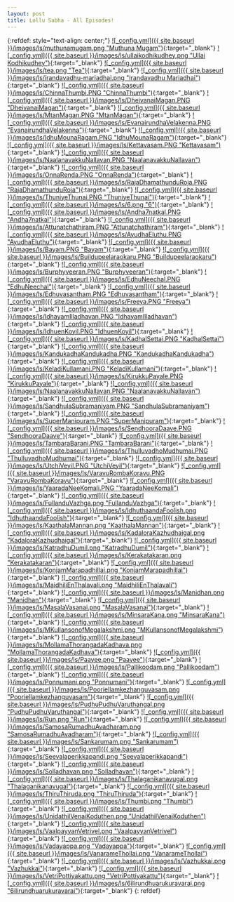```yaml
---
layout: post
title: Lollu Sabha - All Episodes!
---
```

<!-- ![_config.yml]({{ site.baseurl }}/images/ls/LS.png){: .center-image } -->


{:refdef: style="text-align: center;"}
[![_config.yml]({{ site.baseurl }}/images/ls/muthunamugam.png "Muthuna Mugam")](https://drive.google.com/file/d/1UpBISwmr2A-eSpV30a6kjXpWuEJqrKJq/view){:target="_blank"} [![_config.yml]({{ site.baseurl }}/images/ls/ullaikodhikudhey.png "Ullai Kodhikudhey")](https://drive.google.com/file/d/1NarU6SB2fJraiEXyyAUihiIxFzu0DhgQ/view){:target="_blank"} [![_config.yml]({{ site.baseurl }}/images/ls/tea.png "Tea")](https://drive.google.com/file/d/19q8pdT9DTCDYEhgv2qMFQcJ0639_8ufy/view){:target="_blank"} [![_config.yml]({{ site.baseurl }}/images/ls/irandavadhu-mariadhai.png "Irandavadhu Mariadhai")](
https://drive.google.com/file/d/1EqNBD0OXSmFlNJNaLsLusXeOJslUBnVC/view){:target="_blank"} [![_config.yml]({{ site.baseurl }}/images/ls/ChinnaThumbi.PNG "ChinnaThumbi")](https://drive.google.com/file/d/1UlLDoOtPBwXgP9o5d4fCZ0ch-7XSARkO/view){:target="_blank"} [![_config.yml]({{ site.baseurl }}/images/ls/DheivanaiMagan.PNG "DheivanaiMagan")](https://drive.google.com/file/d/1ThBwUsh5RjA2_1MXhh25XKgDtDAE3PHN/view){:target="_blank"} [![_config.yml]({{ site.baseurl }}/images/ls/MtanMagan.PNG "MtanMagan")](https://drive.google.com/file/d/1Apdrz_kpohyevGEidiRxFBZSDC2Q1e3U/view){:target="_blank"} [![_config.yml]({{ site.baseurl }}/images/ls/EvanairundhaVelakenna.PNG "EvanairundhaVelakenna")](https://drive.google.com/file/d/1o_19rnIr-IT-uggYbbbJLLwRcuky4BxK/view){:target="_blank"} [![_config.yml]({{ site.baseurl }}/images/ls/IdhuMounaRagam.PNG "IdhuMounaRagam")](https://drive.google.com/file/d/1g_9MF_nv2NPaS2A3fykpaOsii6q9_fpo/view){:target="_blank"} [![_config.yml]({{ site.baseurl }}/images/ls/Kettavasam.PNG "Kettavasam")](https://drive.google.com/file/d/1Bqa6vm2YGA76AvupSBjwGJ4tYsq6L9y-/view){:target="_blank"} [![_config.yml]({{ site.baseurl }}/images/ls/NaalanavakkuNallavan.PNG "NaalanavakkuNallavan")](https://drive.google.com/file/d/1-yvezR26Fo_qBeQIOKLtSDAulNeNMwSm/view){:target="_blank"} [![_config.yml]({{ site.baseurl }}/images/ls/OnnaRenda.PNG "OnnaRenda")](https://drive.google.com/file/d/13VdU5g4WubiM6xbEcuiZLjSf-RCuh1xg/view){:target="_blank"} [![_config.yml]({{ site.baseurl }}/images/ls/RajaDhamathunduRoja.PNG "RajaDhamathunduRoja")](https://drive.google.com/file/d/1W0OTQFWrMqx_SrLD-mK3Ee6r-7YqzXv1/view){:target="_blank"} [![_config.yml]({{ site.baseurl }}/images/ls/ThuniyeThunai.PNG "ThuniyeThunai")](https://drive.google.com/file/d/1sAalSGVvhkZNoLZ5D6AR3N3zNzocIs3N/view){:target="_blank"} [![_config.yml]({{ site.baseurl }}/images/ls/6.png "6")](https://drive.google.com/file/d/1Jg96PX2qeG9BkNYTHbMzSxUSwMCSx0S7/view){:target="_blank"} [![_config.yml]({{ site.baseurl }}/images/ls/Andha7natkal.PNG "Andha7natkal")](https://drive.google.com/file/d/1osh1eS2H0aep1oh85AvFfjO8WyA7Nsmo/view){:target="_blank"} [![_config.yml]({{ site.baseurl }}/images/ls/Attunatchathiram.PNG "Attunatchathiram")](https://drive.google.com/file/d/1tbWWRwbst-BeFOfhs0a-IMa9tGSGxky3/view){:target="_blank"} [![_config.yml]({{ site.baseurl }}/images/ls/AyudhaEluthu.PNG "AyudhaEluthu")](https://drive.google.com/file/d/1HOJAJT7kVn29L4r-A5oVU_R0tdzE3eaF/view){:target="_blank"} [![_config.yml]({{ site.baseurl }}/images/ls/Bayam.PNG "Bayam")](https://drive.google.com/file/d/1_RcfwSnBW9vKZRIGwiUW-uVxRWpmRvzZ/view){:target="_blank"} [![_config.yml]({{ site.baseurl }}/images/ls/Buildupeelaraokaru.PNG "Buildupeelaraokaru")](https://drive.google.com/file/d/1IEKxnUKeegioNFvkaMDvwKba_nBTkMi5/view){:target="_blank"} [![_config.yml]({{ site.baseurl }}/images/ls/Burphyveeran.PNG "Burphyveeran")](https://drive.google.com/file/d/1xUo7zSxUIlCR6-y66qphoEa21UAxcRvF/view){:target="_blank"} [![_config.yml]({{ site.baseurl }}/images/ls/EdhuNeechal.PNG "EdhuNeechal")](https://drive.google.com/file/d/1lJCjtiRTAu3iR8gNCE1aSmwcVVNgxGZU/view){:target="_blank"} [![_config.yml]({{ site.baseurl }}/images/ls/Edhuvasantham.PNG "Edhuvasantham")](https://drive.google.com/file/d/1JX6bXOpMVVKCMr07_3nnyaM0tHNZLy5c/view){:target="_blank"} [![_config.yml]({{ site.baseurl }}/images/ls/Freeya.PNG "Freeya")](https://drive.google.com/file/d/1FjwgCwTpKO6Vk_9FF1ZFZR8vL7-r7wTe/view){:target="_blank"} [![_config.yml]({{ site.baseurl }}/images/ls/IdhayamIlladhavan.PNG "IdhayamIlladhavan")](https://drive.google.com/file/d/1cK7FIq94U41hUd30jvjs8G92_aclJAH9/view){:target="_blank"} [![_config.yml]({{ site.baseurl }}/images/ls/IdhuenKoyil.PNG "IdhuenKoyil")](https://drive.google.com/file/d/1DQNJFwPHF10RmKhIHXHscbEhvCdoMx08/view){:target="_blank"} [![_config.yml]({{ site.baseurl }}/images/ls/KadhalSettai.PNG "KadhalSettai")](https://drive.google.com/file/d/1KvytWLVbfF3VwNLGJu5aHCRoNQXJw9gP/view){:target="_blank"} [![_config.yml]({{ site.baseurl }}/images/ls/KandukadhaKandukadha.PNG "KandukadhaKandukadha")](https://drive.google.com/file/d/1rr8GDZweMp3f4n0oXJDjZpN2P24CMmaB/view){:target="_blank"} [![_config.yml]({{ site.baseurl }}/images/ls/KeladiKullamani.PNG "KeladiKullamani")](https://drive.google.com/file/d/1brqcTfhnRE7vyXU2U6v2yX5bA4ZwvUgM/view){:target="_blank"} [![_config.yml]({{ site.baseurl }}/images/ls/KirukkuPayale.PNG "KirukkuPayale")](https://drive.google.com/file/d/13g30LwqEHYTF-hWwCUNAbzG2R3LV4Lgb/view){:target="_blank"} [![_config.yml]({{ site.baseurl }}/images/ls/NaalanavakkuNallavan.PNG "NaalanavakkuNallavan")](https://drive.google.com/file/d/18mS1PEtRliOSXrNC5TIjckZ8fc2423RN/view){:target="_blank"} [![_config.yml]({{ site.baseurl }}/images/ls/SandhulaSubramaniyam.PNG "SandhulaSubramaniyam")](https://drive.google.com/file/d/1mbtrEe_Jar364dI0siPzUyTC2j030Eei/view){:target="_blank"} [![_config.yml]({{ site.baseurl }}/images/ls/SuperManipuram.PNG "SuperManipuram")](https://drive.google.com/file/d/1m5geJEUw5cMcfjUZowquxBzeu6Z1HrRu/view){:target="_blank"} [![_config.yml]({{ site.baseurl }}/images/ls/SendhooraDaave.PNG "SendhooraDaave")](https://drive.google.com/file/d/1stlXZ3hsukvUagF4MeWZj15cWZgBiERW/view){:target="_blank"} [![_config.yml]({{ site.baseurl }}/images/ls/TambaraBarani.PNG "TambaraBarani")](https://drive.google.com/file/d/107IFmHyFRrJto-MDfWR-6XqO23xoDMWL/view){:target="_blank"} [![_config.yml]({{ site.baseurl }}/images/ls/ThulluvadhoMudhumai.PNG "ThulluvadhoMudhumai")](https://drive.google.com/file/d/1pLl54TmeIqN8ffp9QnCUINa14Dob3j1z/view){:target="_blank"} [![_config.yml]({{ site.baseurl }}/images/ls/UtchiVeyil.PNG "UtchiVeyil")](https://drive.google.com/file/d/1-cB6Zw7vNnDHKVqu7VepHLmSaXWw892B/view){:target="_blank"} [![_config.yml]({{ site.baseurl }}/images/ls/VaravuRombaKoravu.PNG "VaravuRombaKoravu")](https://drive.google.com/file/d/1rijWb-qsendkfbwE3goPIIn48-4cidll/view){:target="_blank"} [![_config.yml]({{ site.baseurl }}/images/ls/YaaradaNeeKomali.PNG "YaaradaNeeKomali")](https://drive.google.com/file/d/1tRi_J1kjQKeWmHaiJmsxjUxUyYGy3waF/view){:target="_blank"} [![_config.yml]({{ site.baseurl }}/images/ls/FullanduVazhga.png "FullanduVazhga")](https://drive.google.com/open?id=1V6m72hR5yi7OTG1596AIwaa3P0w4Rr1C){:target="_blank"} [![_config.yml]({{ site.baseurl }}/images/ls/IdhuthaandaFoolish.png "IdhuthaandaFoolish")](https://drive.google.com/open?id=1O0u6Nvc88a3W9ugbSYTNUkTxcf6h_0WY){:target="_blank"} [![_config.yml]({{ site.baseurl }}/images/ls/KaathalaMannan.png "KaathalaMannan")](https://drive.google.com/open?id=1dtJUZ7UQSV1ogIgA9TVBYG5oGtdkgtQt){:target="_blank"} [![_config.yml]({{ site.baseurl }}/images/ls/KadaloraKazhudhaigal.png "KadaloraKazhudhaigal")](https://drive.google.com/open?id=1D9K8EhqYtWT0N_eMmdHuyKWGYLpA9iop){:target="_blank"} [![_config.yml]({{ site.baseurl }}/images/ls/KatradhuDumil.png "KatradhuDumil")](https://drive.google.com/open?id=1qYzO25G9V7ss0MJrQVKQ2HwnQ3Rh95nr){:target="_blank"} [![_config.yml]({{ site.baseurl }}/images/ls/Kerakatakaran.png "Kerakatakaran")](https://drive.google.com/open?id=1IFxwllmlh8yzmM4OWqdMbeKiA1AaC7Na){:target="_blank"} [![_config.yml]({{ site.baseurl }}/images/ls/KonjamMarapadhillai.png "KonjamMarapadhillai")](https://drive.google.com/open?id=1q4gpcxLSA5l7ug6v1J5nP-sZ45PPgseL){:target="_blank"} [![_config.yml]({{ site.baseurl }}/images/ls/MaidhiliEnThalavali.png "MaidhiliEnThalavali")](https://drive.google.com/open?id=13fjxbyxdJFcx48gAmtIKfK4BiA70RJty){:target="_blank"} [![_config.yml]({{ site.baseurl }}/images/ls/Manidhan.png "Manidhan")](https://drive.google.com/open?id=1AUfpOa0XtzmG6v7wALhb1LAz5c7l_8oU){:target="_blank"} [![_config.yml]({{ site.baseurl }}/images/ls/MasalaVasanai.png "MasalaVasanai")](https://drive.google.com/open?id=1Tou2sJE8rwsNbkHfKpmw-H4twAF_0NFd){:target="_blank"} [![_config.yml]({{ site.baseurl }}/images/ls/MinsaraKana.png "MinsaraKana")](https://drive.google.com/open?id=1WiU18rFupt1IIsoq6a6ReYwtCLfhPR05){:target="_blank"} [![_config.yml]({{ site.baseurl }}/images/ls/MKullansonofMegalakshmi.png "MKullansonofMegalakshmi")](https://drive.google.com/open?id=1SeutwRC5tuOZepm0pqvt5s5mvMwriGhk){:target="_blank"} [![_config.yml]({{ site.baseurl }}/images/ls/MollamaThorangadaKadhava.png "MollamaThorangadaKadhava")](https://drive.google.com/open?id=1TxFN-4zQB6inR_N5o55dhJMuTRWn5ASj){:target="_blank"} [![_config.yml]({{ site.baseurl }}/images/ls/Paayee.png "Paayee")](https://drive.google.com/open?id=1WePgajrypOGQQqC9BK23cCUAd-tJ0IHW){:target="_blank"} [![_config.yml]({{ site.baseurl }}/images/ls/Pallikoodam.png "Pallikoodam")](https://drive.google.com/open?id=1PduMB_WUQMMdrrt7uw6T9aSGnbKyTTUt){:target="_blank"} [![_config.yml]({{ site.baseurl }}/images/ls/Ponnumani.png "Ponnumani")](https://drive.google.com/open?id=1oUoHoTcbMCkryefgJpfTHpcZFWusCrul){:target="_blank"} [![_config.yml]({{ site.baseurl }}/images/ls/Pooriellamkezhanguvasam.png "Pooriellamkezhanguvasam")](https://drive.google.com/open?id=10mpodWclfG-nUFnfGR1b9eeooqQ1vGyO){:target="_blank"} [![_config.yml]({{ site.baseurl }}/images/ls/PudhuPudhuVaruthangal.png "PudhuPudhuVaruthangal")](https://drive.google.com/open?id=1b8MyDTcizAt4P6q3Bx_WtEt3BBz8G7W8){:target="_blank"} [![_config.yml]({{ site.baseurl }}/images/ls/Run.png "Run")](https://drive.google.com/open?id=1JfmAbphwRBach1e9InqkQ0Z5VAJa9AD9){:target="_blank"} [![_config.yml]({{ site.baseurl }}/images/ls/SamosaRumadhuAvadharam.png "SamosaRumadhuAvadharam")](https://drive.google.com/open?id=1IVn_qW-ocWmFq6QYu4zjndOkO8YgXDiy){:target="_blank"} [![_config.yml]({{ site.baseurl }}/images/ls/Sankarumam.png "Sankarumam")](https://drive.google.com/open?id=1bTbJITqhIZQh4gyi9BlSaDcSteOdADwI){:target="_blank"} [![_config.yml]({{ site.baseurl }}/images/ls/Seevalaperikkapandi.png "Seevalaperikkapandi")](https://drive.google.com/open?id=1MHYhc37hnc-K76ViVweepsgpzTUftqKO){:target="_blank"} [![_config.yml]({{ site.baseurl }}/images/ls/Solladhavan.png "Solladhavan")](https://drive.google.com/open?id=18LjIC5MYdj5jirgeVPu5clx33GO753lq){:target="_blank"} [![_config.yml]({{ site.baseurl }}/images/ls/Thalaganikanavugal.png "Thalaganikanavugal")](https://drive.google.com/open?id=1GRDZnscdi06DCTkb01rLky31cbJSoEne){:target="_blank"} [![_config.yml]({{ site.baseurl }}/images/ls/ThiruThiruda.png "ThiruThiruda")](https://drive.google.com/open?id=1vE5a80xtYSqBA8uFEQdRZqYpDRdhFLrr){:target="_blank"} [![_config.yml]({{ site.baseurl }}/images/ls/Thumbi.png "Thumbi")](https://drive.google.com/open?id=1okVNFNc41fsw-aRHrg3eHMogrDKdwamY){:target="_blank"} [![_config.yml]({{ site.baseurl }}/images/ls/UnidathilVenaiKoduthen.png "UnidathilVenaiKoduthen")](https://drive.google.com/open?id=1NnKKuinj-GLHsFFVJPMo_h0BUs1Y54iw){:target="_blank"} [![_config.yml]({{ site.baseurl }}/images/ls/VaalpayyanVetrivel.png "VaalpayyanVetrivel")](https://drive.google.com/open?id=1PRiEvLqUdqPOYbuNR4qQr25ipwBd1B4x){:target="_blank"} [![_config.yml]({{ site.baseurl }}/images/ls/Vadayappa.png "Vadayappa")](https://drive.google.com/open?id=1Koc8j3G2mSnYnPaNuR1apRQi5W4HeyEj){:target="_blank"} [![_config.yml]({{ site.baseurl }}/images/ls/VanarameThollai.png "VanarameThollai")](https://drive.google.com/open?id=15_VPOBdwBXODJd27xoUv4tS4P5FDSjSy){:target="_blank"} [![_config.yml]({{ site.baseurl }}/images/ls/Vazhukkai.png "Vazhukkai")](https://drive.google.com/open?id=1cfQf9cvFC0vnFxvKMdOxdmLzLxnamnwt){:target="_blank"} [![_config.yml]({{ site.baseurl }}/images/ls/VetriPottiyakattu.png "VetriPottiyakattu")](https://drive.google.com/open?id=1q-ozDLC6Ilyl1F8PswxiufoPagissQEj){:target="_blank"} [![_config.yml]({{ site.baseurl }}/images/ls/6ilirundhuarukuravarai.png "6ilirundhuarukuravarai")](https://drive.google.com/open?id=1j67xxLylVdX4oZWTpDFvwlzoieP42lNC){:target="_blank"}
{: refdef}
